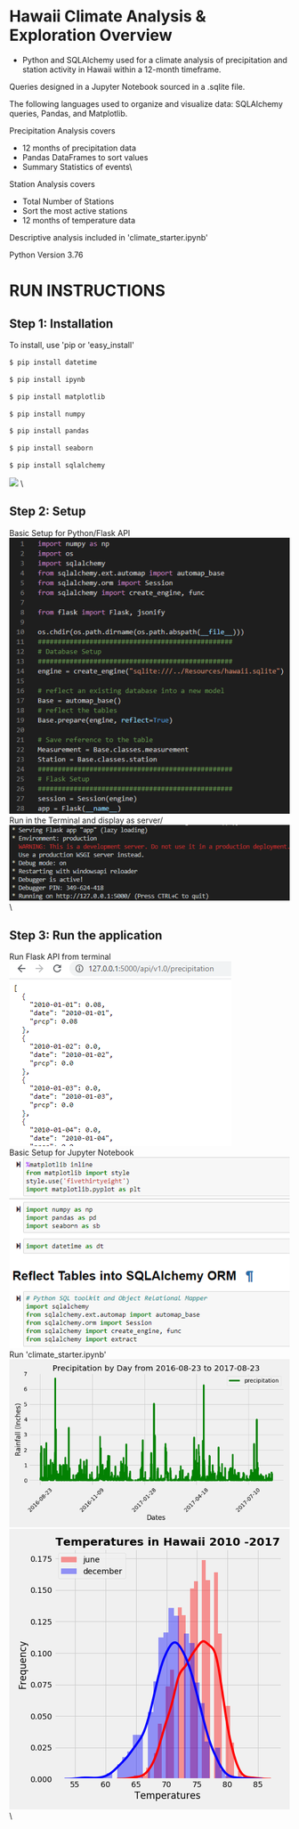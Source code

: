 # Hawaii Climate Analysis & Exploration Overview
* Python and SQLAlchemy used for a climate analysis of precipitation and station activity in Hawaii within a 12-month timeframe.

Queries designed in a Jupyter Notebook sourced in a .sqlite file.

The following languages used to organize and visualize data: SQLAlchemy queries, Pandas, and Matplotlib.

Precipitation Analysis covers 
* 12 months of precipitation data
* Pandas DataFrames to sort values
* Summary Statistics of events\

Station Analysis covers
* Total Number of Stations
* Sort the most active stations
* 12 months of temperature data

Descriptive analysis included in 'climate_starter.ipynb'

Python Version 3.76

# RUN INSTRUCTIONS

## Step 1: Installation
To install, use 'pip or 'easy_install'

```bash
$ pip install datetime
```
```bash
$ pip install ipynb
```
```bash
$ pip install matplotlib
```
```bash 
$ pip install numpy
```
```bash
$ pip install pandas
```
```bash
$ pip install seaborn
```
```bash
$ pip install sqlalchemy
```
![](Images/Percent_Death_US_Age_Group.png)
\
## Step 2: Setup
Basic Setup for Python/Flask API \
![](Images/flask.png)
\
Run in the Terminal and display as server/
![](Images/terminal.png)
\

## Step 3: Run the application
Run Flask API from terminal\
![](Images/api.png)\
Basic Setup for Jupyter Notebook\
![](Images/dependencies.png)
\
Run 'climate_starter.ipynb'\
![](Images/last_twelve_months_precipitation.png)\
![](Images/temps_in_hawaii_2010_until_2017.png)\


